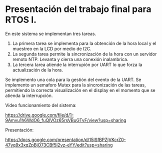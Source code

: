 # Presentación del trabajo final para RTOS I.

En este sistema se implementan tres tareas.

1. La primera tarea se implementa para la obtención de la hora local y el muestreo en la LCD por medio de I2C.
2. La segunda tarea permite la sincronización de la hora con un servidor remoto NTP. Levanta y cierra una conexión inalambrica.
3. La tercera tarea atiende la interrupión por UART lo que forza la actualización de la hora.

Se implemento una cola para la gestión del evento de la UART.
Se implemento un semaforo Mutex para la sincronización de las tareas, permitiendo la correcta visualización en el display en el momento que se atienda la interrupción.


Video funcionamiento del sistema:

https://drive.google.com/file/d/1-9Amvu1h6WdO6_fuQlVOz65rsVBuGTvF/view?usp=sharing

Presentación:

https://docs.google.com/presentation/d/15lSfBPZjVKcrZ0-47yq9x3xqZpBjO73CBf5I2vz-eYY/edit?usp=sharing

